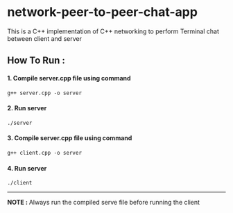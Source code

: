# network-peer-to-peer-chat-app
This is a C++ implementation of C++ networking to perform Terminal chat between client and server

## How To Run :
#### 1. Compile server.cpp file using command
  `g++ server.cpp -o server`
#### 2. Run server
  `./server`
#### 3. Compile server.cpp file using command
  `g++ client.cpp -o server`
#### 4. Run server
  `./client`
<hr/>
<b>NOTE : </b> Always run the compiled serve file before running the client
